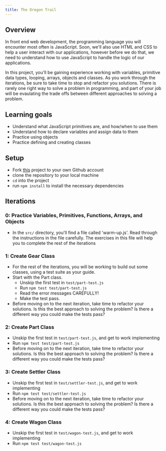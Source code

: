 ```yaml
---
title: The Oregon Trail
---
```


## Overview

In front end web development, the programming language you will encounter most
often is JavaScript. Soon, we'll also use HTML and CSS to help a user interact
with our applications, however before we do that, we need to understand how to
use JavaScript to handle the logic of our applications.

In this project, you'll be gaining experience working with variables, primitive
data types, looping, arrays, objects and classes. As you work through the
iterations, be sure to take time to stop and refactor you solutions. There is
rarely one right way to solve a problem in programming, and part of your job
will be evaulating the trade offs between different approaches to solving a
problem.

## Learning goals

  - Understand what JavaScript primitives are, and how/when to use them
  - Understand how to declare variables and assign data to them
  - Practice using objects
  - Practice defining and creating classes

## Setup

  - Fork [this](https://github.com/turingschool-examples/oregon-trail) project to your own Github account
  - clone the repository to your local machine
  - `cd` into the project
  - run `npm install` to install the necessary dependencies

## Iterations

### 0: Practice Variables, Primitives, Functions, Arrays, and Objects
  - In the `src/` directory, you'll find a file called 'warm-up.js'. Read
    through the instructions in the file carefully. The exercises in this file
    will help you to complete the rest of the iterations  

### 1: Create Gear Class
  - For the rest of the iterations, you will be working to build out some
    classes, using a test suite as your guide.  
  - Start with the Part class.  
    - Unskip the first test in `test/part-test.js`  
    - Run `npm test test/part-test.js`  
    - Read the error messages CAREFULLY!  
    - Make the test pass.
  - Before moving on to the next iteration, take time to refactor your
    solutions. Is this the best approach to solving the problem? Is there a
    different way you could make the tests pass?  

### 2: Create Part Class
  - Unskip the first test in `test/part-test.js`, and get to work implementing  
  - Run `npm test test/part-test.js`  
  - Before moving on to the next iteration, take time to refactor your
    solutions. Is this the best approach to solving the problem? Is there a
    different way you could make the tests pass?  

### 3: Create Settler Class
  - Unskip the first test in `test/settler-test.js`, and get to work implementing  
  - Run `npm test test/settler-test.js`  
  - Before moving on to the next iteration, take time to refactor your
    solutions. Is this the best approach to solving the problem? Is there a
    different way you could make the tests pass?  

### 4: Create Wagon Class
  - Unskip the first test in `test/wagon-test.js`, and get to work implementing  
  - Run `npm test test/wagon-test.js`  
